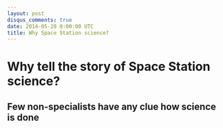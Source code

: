 ```yaml
---
layout: post
disqus_comments: true
date: 2014-05-28 0:00:00 UTC
title: Why Space Station science?
---
```


Why tell the story of Space Station science?
==================

Few non-specialists have any clue how science is done
-------------------
